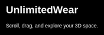 <!DOCTYPE html><html lang="en">
<head>
  <meta charset="UTF-8" />
  <meta name="viewport" content="width=device-width, initial-scale=1.0" />
  <title>UnlimitedWear 3D</title>
  <style>
    body, html {
      margin: 0;
      overflow: hidden;
      background: #000;
      font-family: sans-serif;
      color: white;
    }
    #info {
      position: absolute;
      top: 20px;
      left: 20px;
      z-index: 1;
      background: rgba(0,0,0,0.5);
      padding: 10px 20px;
      border-radius: 10px;
    }
    canvas {
      display: block;
    }
  </style>
</head>
<body>
  <div id="info">
    <h1>UnlimitedWear</h1>
    <p>Scroll, drag, and explore your 3D space.</p>
  </div>
  <script src="https://cdn.jsdelivr.net/npm/three@0.150.1/build/three.min.js"></script>
  <script src="https://cdn.jsdelivr.net/npm/three@0.150.1/examples/js/controls/OrbitControls.js"></script>
  <script>
    const scene = new THREE.Scene();
    scene.background = new THREE.Color(0x003366); // Deep blue backgroundconst camera = new THREE.PerspectiveCamera(
  75,
  window.innerWidth / window.innerHeight,
  0.1,
  1000
);
camera.position.z = 5;

const renderer = new THREE.WebGLRenderer();
renderer.setSize(window.innerWidth, window.innerHeight);
document.body.appendChild(renderer.domElement);

const controls = new THREE.OrbitControls(camera, renderer.domElement);

// Create stars
function createStar() {
  const geometry = new THREE.SphereGeometry(0.01, 12, 12);
  const material = new THREE.MeshBasicMaterial({ color: 0xffffff });
  const star = new THREE.Mesh(geometry, material);
  star.position.set(
    (Math.random() - 0.5) * 50,
    (Math.random() - 0.5) * 50,
    (Math.random() - 0.5) * 50
  );
  scene.add(star);
}

for (let i = 0; i < 300; i++) {
  createStar();
}

// Main object
const geometry = new THREE.BoxGeometry();
const material = new THREE.MeshStandardMaterial({ color: 0xffffff });
const cube = new THREE.Mesh(geometry, material);
scene.add(cube);

const light = new THREE.PointLight(0xffffff, 1, 100);
light.position.set(10, 10, 10);
scene.add(light);

function animate() {
  requestAnimationFrame(animate);
  cube.rotation.x += 0.01;
  cube.rotation.y += 0.01;
  controls.update();
  renderer.render(scene, camera);
}
animate();

window.addEventListener("resize", () => {
  camera.aspect = window.innerWidth / window.innerHeight;
  camera.updateProjectionMatrix();
  renderer.setSize(window.innerWidth, window.innerHeight);
});

  </script>
</body>
</html>
